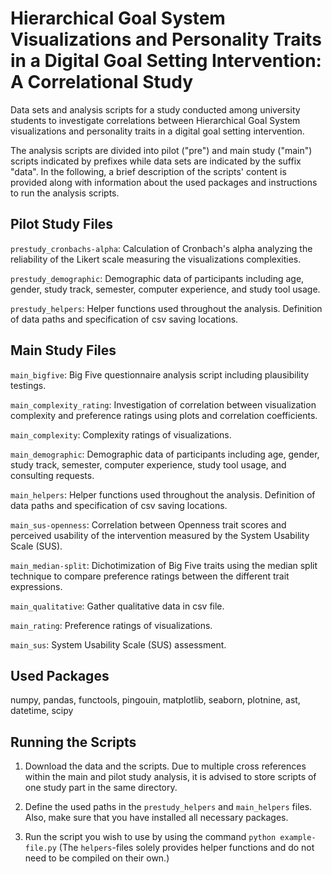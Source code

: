 # Hierarchical Goal System Visualizations and Personality Traits in a Digital Goal Setting Intervention: A Correlational Study

Data sets and analysis scripts for a study conducted among university students to investigate correlations between Hierarchical Goal System visualizations and personality traits in a digital goal setting intervention.

 The analysis scripts are divided into pilot ("pre") and main study ("main") scripts indicated by prefixes while data sets are indicated by the suffix "data". In the following, a brief description of the scripts' content is provided along with information about the used packages and instructions to run the analysis scripts.

## Pilot Study Files

`prestudy_cronbachs-alpha`: Calculation of Cronbach's alpha analyzing the reliability of the Likert scale measuring the visualizations complexities.

`prestudy_demographic`: Demographic data of participants including age, gender, study track, semester, computer experience, and study tool usage.

`prestudy_helpers`: Helper functions used throughout the analysis. Definition of data paths and specification of csv saving locations.



## Main Study Files

`main_bigfive`: Big Five questionnaire analysis script including plausibility testings.

`main_complexity_rating`: Investigation of correlation between visualization complexity and preference ratings using plots and correlation coefficients.

`main_complexity`: Complexity ratings of visualizations.

`main_demographic`: Demographic data of participants including age, gender, study track, semester, computer experience, study tool usage, and consulting requests.

`main_helpers`: Helper functions used throughout the analysis. Definition of data paths and specification of csv saving locations.

`main_sus-openness`: Correlation between Openness trait scores and perceived usability of the intervention measured by the System Usability Scale (SUS).

`main_median-split`: Dichotimization of Big Five traits using the median split technique to compare preference ratings between the different trait expressions.

`main_qualitative`: Gather qualitative data in csv file.

`main_rating`: Preference ratings of visualizations.

`main_sus`: System Usability Scale (SUS) assessment.

## Used Packages
numpy, pandas, functools, pingouin, matplotlib, seaborn, plotnine, ast, datetime, scipy

## Running the Scripts

1. Download the data and the scripts. Due to multiple cross references within the main and pilot study analysis, it is advised to store scripts of one study part in the same directory.

2. Define the used paths in the `prestudy_helpers` and `main_helpers` files. Also, make sure that you have installed all necessary packages.

2. Run the script you wish to use by using the command `python example-file.py` (The `helpers`-files solely provides helper functions and do not need to be compiled on their own.)
